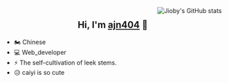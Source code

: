 <img align="right" src="https://github-readme-stats.vercel.app/api?username=ajn404&show_icons=true&icon_color=0366d6&text_color=24292e&bg_color=ffffff&hide_title=true" alt="Jioby's GitHub stats" />

<h2 align="center">Hi, I'm <a href="https://blog.csdn.net/xiaojohnjiu">ajn404</a> 🎉</h1>


- 🏍  Chinese
- 💻 Web_developer
- ⚡ The self-cultivation of leek stems.
- 😥 caiyi is so cute

